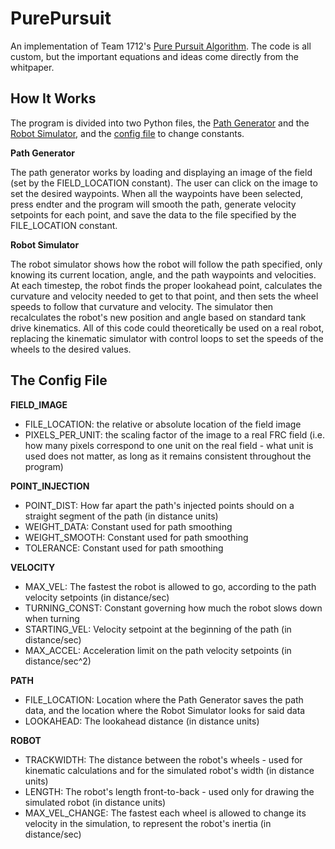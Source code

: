 # PurePursuit
An implementation of Team 1712's [Pure Pursuit Algorithm](https://www.chiefdelphi.com/media/papers/3488). The code is all custom, but the important equations and ideas come directly from the whitpaper.

## How It Works
The program is divided into two Python files, the [Path Generator](PathGenerator.py) and the [Robot Simulator](RobotSimulator.py), and the [config file](config.ini) to change constants.

__Path Generator__

The path generator works by loading and displaying an image of the field (set by the FIELD_LOCATION constant). The user can click on the image to set the desired waypoints. When all the waypoints have been selected, press endter and the program will smooth the path, generate velocity setpoints for each point, and save the data to the file specified by the FILE_LOCATION constant. 

__Robot Simulator__

The robot simulator shows how the robot will follow the path specified, only knowing its current location, angle, and the path waypoints and velocities. At each timestep, the robot finds the proper lookahead point, calculates the curvature and velocity needed to get to that point, and then sets the wheel speeds to follow that curvature and velocity. The simulator then recalculates the robot's new position and angle based on standard tank drive kinematics. All of this code could theoretically be used on a real robot, replacing the kinematic simulator with control loops to set the speeds of the wheels to the desired values. 

## The Config File
__FIELD_IMAGE__
* FILE_LOCATION: the relative or absolute location of the field image
* PIXELS_PER_UNIT: the scaling factor of the image to a real FRC field (i.e. how many pixels correspond to one unit on the real field - what unit is used does not matter, as long as it remains consistent throughout the program)

__POINT_INJECTION__
* POINT_DIST: How far apart the path's injected points should on a straight segment of the path (in distance units)
* WEIGHT_DATA: Constant used for path smoothing
* WEIGHT_SMOOTH: Constant used for path smoothing
* TOLERANCE: Constant used for path smoothing

__VELOCITY__
* MAX_VEL: The fastest the robot is allowed to go, according to the path velocity setpoints (in distance/sec)
* TURNING_CONST: Constant governing how much the robot slows down when turning
* STARTING_VEL: Velocity setpoint at the beginning of the path (in distance/sec)
* MAX_ACCEL: Acceleration limit on the path velocity setpoints (in distance/sec^2)


__PATH__
* FILE_LOCATION: Location where the Path Generator saves the path data, and the location where the Robot Simulator looks for said data
* LOOKAHEAD: The lookahead distance (in distance units)

__ROBOT__
* TRACKWIDTH: The distance between the robot's wheels - used for kinematic calculations and for the simulated robot's width (in distance units)
* LENGTH: The robot's length front-to-back - used only for drawing the simulated robot (in distance units)
* MAX_VEL_CHANGE: The fastest each wheel is allowed to change its velocity in the simulation, to represent the robot's inertia (in distance/sec)

